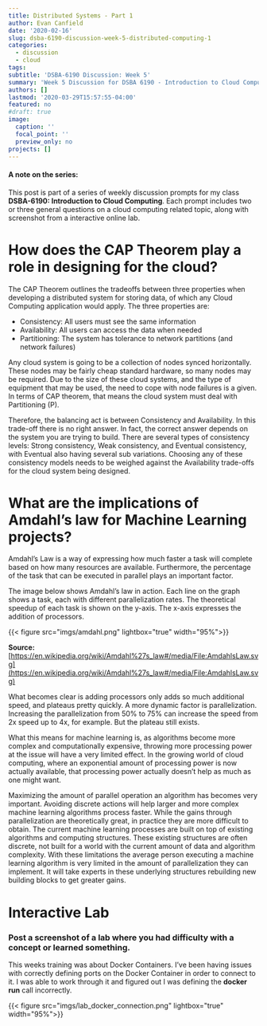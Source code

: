 ```yaml
---
title: Distributed Systems - Part 1
author: Evan Canfield
date: '2020-02-16'
slug: dsba-6190-discussion-week-5-distributed-computing-1
categories:
  - discussion
  - cloud
tags:
subtitle: 'DSBA-6190 Discussion: Week 5'
summary: 'Week 5 Discussion for DSBA 6190 - Introduction to Cloud Computing'
authors: []
lastmod: '2020-03-29T15:57:55-04:00'
featured: no
#draft: true
image:
  caption: ''
  focal_point: ''
  preview_only: no
projects: []
---
```

#### A note on the series:
This post is part of a series of weekly discussion prompts for my class **DSBA-6190: Introduction to Cloud Computing**. Each prompt includes two or three general questions on a cloud computing related topic, along with screenshot from a interactive online lab.

# How does the CAP Theorem play a role in designing for the cloud?

The CAP Theorem outlines the tradeoffs between three properties when developing a distributed system for storing data, of which any Cloud Computing application would apply. The three properties are:

* Consistency: All users must see the same information
* Availability: All users can access the data when needed
* Partitioning: The system has tolerance to network partitions (and network failures)

Any cloud system is going to be a collection of nodes synced horizontally. These nodes may be fairly cheap standard hardware, so many nodes may be required. Due to the size of these cloud systems, and the type of equipment that may be used, the need to cope with node failures is a given. In terms of CAP theorem, that means the cloud system must deal with Partitioning (P).

Therefore, the balancing act is between Consistency and Availability. In this trade-off there is no right answer. In fact, the correct answer depends on the system you are trying to build. There are several types of consistency levels: Strong consistency, Weak consistency, and Eventual consistency, with Eventual also having several sub variations. Choosing any of these consistency models needs to be weighed against the Availability trade-offs for the cloud system being designed.



# What are the implications of Amdahl’s law for Machine Learning projects?

Amdahl’s Law is a way of expressing how much faster a task will complete based on how many resources are available. Furthermore, the percentage of the task that can be executed in parallel plays an important factor.

The image below shows Amdahl’s law in action. Each line on the graph shows a task, each with different parallelization rates. The theoretical speedup of each task is shown on the y-axis. The x-axis expresses the addition of processors.

{{< figure src="imgs/amdahl.png" lightbox="true" width="95%">}}

**Source:** [https://en.wikipedia.org/wiki/Amdahl%27s_law#/media/File:AmdahlsLaw.svg](https://en.wikipedia.org/wiki/Amdahl%27s_law#/media/File:AmdahlsLaw.svg)

What becomes clear is adding processors only adds so much additional speed, and plateaus pretty quickly. A more dynamic factor is parallelization. Increasing the parallelization from 50% to 75% can increase the speed from 2x speed up to 4x, for example. But the plateau still exists.

What this means for machine learning is, as algorithms become more complex and computationally expensive, throwing more processing power at the issue will have a very limited effect. In the growing world of cloud computing, where an exponential amount of processing power is now actually available, that processing power actually doesn’t help as much as one might want.

Maximizing the amount of parallel operation an algorithm has becomes very important. Avoiding discrete actions will help larger and more complex machine learning algorithms process faster. While the gains through parallelization are theoretically great, in practice they are more difficult to obtain. The current machine learning processes are built on top of existing algorithms and computing structures. These existing structures are often discrete, not built for a world with the current amount of data and algorithm complexity. With these limitations the average person executing a machine learning algorithm is very limited in the amount of parallelization they can implement. It will take experts in these underlying structures rebuilding new building blocks to get greater gains.


# Interactive Lab
### Post a screenshot of a lab where you had difficulty with a concept or learned something.
This weeks training was about Docker Containers. I’ve been having issues with correctly defining ports on the Docker Container in order to connect to it. I was able to work through it and figured out I was defining the **docker run** call incorrectly.

{{< figure src="imgs/lab_docker_connection.png" lightbox="true" width="95%">}}


